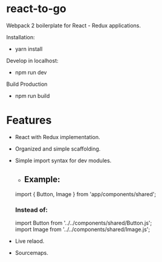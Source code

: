# react-to-go

Webpack 2 boilerplate for React - Redux applications.

Installation:

- yarn install

Develop in localhost: 

- npm run dev

Build Production

- npm run build

# Features

- React with Redux implementation.
- Organized and simple scaffolding.
- Simple import syntax for dev modules. 
    - ## Example:  
    import { Button, Image } from 'app/components/shared';  
    ### Instead of:
    import Button from '../../components/shared/Button.js';  
    import Image from '../../components/shared/Image.js';  
    
- Live relaod.
- Sourcemaps.
